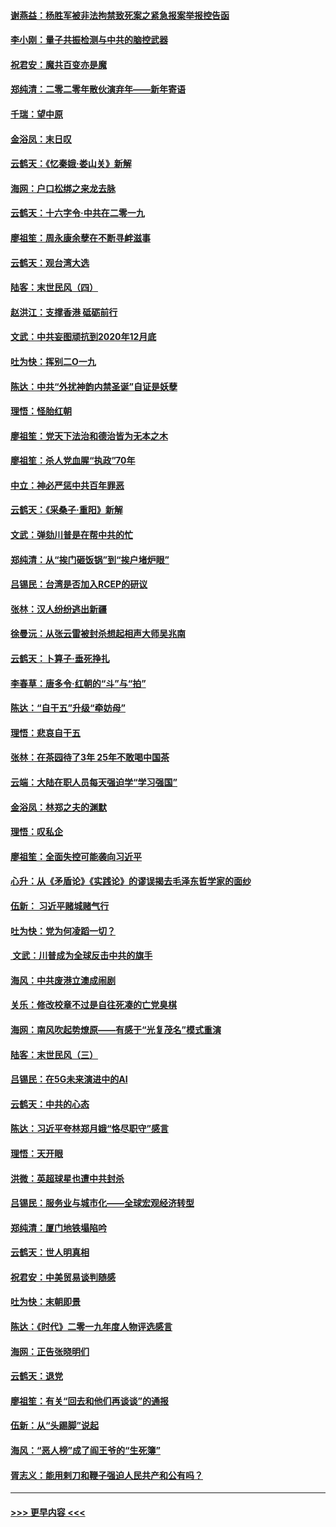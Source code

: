 #### [谢燕益：杨胜军被非法拘禁致死案之紧急报案举报控告函](../pages/nsc993/n11756134.md?t=01010611) 
#### [李小刚：量子共振检测与中共的脑控武器](../pages/nsc993/n11754518.md?t=01010611) 
#### [祝君安：魔共百变亦是魔](../pages/nsc993/n11754469.md?t=01010611) 
#### [郑纯清：二零二零年散伙演弃年——新年寄语](../pages/nsc993/n11754195.md?t=01010611) 
#### [千瑞：望中原](../pages/nsc993/n11754159.md?t=01010611) 
#### [金浴凤：末日叹](../pages/nsc993/n11752359.md?t=01010611) 
#### [云鹤天：《忆秦娥‧娄山关》新解](../pages/nsc993/n11752348.md?t=01010611) 
#### [海网：户口松绑之来龙去脉](../pages/nsc993/n11752328.md?t=01010611) 
#### [云鹤天：十六字令‧中共在二零一九](../pages/nsc993/n11752305.md?t=01010611) 
#### [廖祖笙：周永康余孽在不断寻衅滋事](../pages/nsc993/n11751013.md?t=01010611) 
#### [云鹤天：观台湾大选](../pages/nsc993/n11751007.md?t=01010611) 
#### [陆客：末世民风（四）](../pages/nsc993/n11749203.md?t=01010611) 
#### [赵洪江：支撑香港 砥砺前行](../pages/nsc993/n11748482.md?t=01010611) 
#### [文武：中共妄图顽抗到2020年12月底](../pages/nsc993/n11748446.md?t=01010611) 
#### [吐为快：挥别二O一九](../pages/nsc993/n11748411.md?t=01010611) 
#### [陈达：中共“外扰神韵内禁圣诞”自证是妖孽](../pages/nsc993/n11748226.md?t=01010611) 
#### [理悟：怪胎红朝](../pages/nsc993/n11748206.md?t=01010611) 
#### [廖祖笙：党天下法治和德治皆为无本之木](../pages/nsc993/n11748135.md?t=01010611) 
#### [廖祖笙：杀人党血腥“执政”70年](../pages/nsc993/n11745144.md?t=01010611) 
#### [中立：神必严惩中共百年罪恶](../pages/nsc993/n11744970.md?t=01010611) 
#### [云鹤天：《采桑子‧重阳》新解](../pages/nsc993/n11744948.md?t=01010611) 
#### [文武：弹劾川普是在帮中共的忙](../pages/nsc993/n11744758.md?t=01010611) 
#### [郑纯清：从“挨门砸饭锅”到“挨户堵炉眼”](../pages/nsc993/n11744745.md?t=01010611) 
#### [吕锡民：台湾是否加入RCEP的研议](../pages/nsc993/n11744701.md?t=01010611) 
#### [张林：汉人纷纷逃出新疆](../pages/nsc993/n11743530.md?t=01010611) 
#### [徐曼沅：从张云雷被封杀想起相声大师吴兆南](../pages/nsc993/n11741816.md?t=01010611) 
#### [云鹤天：卜算子‧垂死挣扎](../pages/nsc993/n11739956.md?t=01010611) 
#### [李春草：唐多令‧红朝的“斗”与“拍”](../pages/nsc993/n11739830.md?t=01010611) 
#### [陈达：“自干五”升级“牵妨母”](../pages/nsc993/n11739724.md?t=01010611) 
#### [理悟：悲哀自干五](../pages/nsc993/n11739547.md?t=01010611) 
#### [张林：在茶园待了3年 25年不敢喝中国茶](../pages/nsc993/n11739240.md?t=01010611) 
#### [云端：大陆在职人员每天强迫学“学习强国”](../pages/nsc993/n11738735.md?t=01010611) 
#### [金浴凤：林郑之夫的渊默](../pages/nsc993/n11737735.md?t=01010611) 
#### [理悟：叹私企](../pages/nsc993/n11737715.md?t=01010611) 
#### [廖祖笙：全面失控可能袭向习近平](../pages/nsc993/n11737704.md?t=01010611) 
#### [心升：从《矛盾论》《实践论》的谬误揭去毛泽东哲学家的面纱](../pages/nsc993/n11736962.md?t=01010611) 
#### [伍新： 习近平赌城赌气行](../pages/nsc993/n11736929.md?t=01010611) 
#### [吐为快：党为何凌蹈一切？](../pages/nsc993/n11736915.md?t=01010611) 
#### [ 文武：川普成为全球反击中共的旗手](../pages/nsc993/n11736882.md?t=01010611) 
#### [海风：中共废港立澳成闹剧](../pages/nsc993/n11735857.md?t=01010611) 
#### [关乐：修改校章不过是自往死凑的亡党臭棋](../pages/nsc993/n11735097.md?t=01010611) 
#### [海网：南风吹起势燎原——有感于“光复茂名”模式重演](../pages/nsc993/n11732308.md?t=01010611) 
#### [陆客：末世民风（三）](../pages/nsc993/n11732211.md?t=01010611) 
#### [吕锡民：在5G未来演进中的AI](../pages/nsc993/n11730010.md?t=01010611) 
#### [云鹤天：中共的心态](../pages/nsc993/n11729906.md?t=01010611) 
#### [陈达：习近平夸林郑月娥“恪尽职守”感言](../pages/nsc993/n11729881.md?t=01010611) 
#### [理悟：天开眼](../pages/nsc993/n11729699.md?t=01010611) 
#### [洪微：英超球星也遭中共封杀](../pages/nsc993/n11727243.md?t=01010611) 
#### [吕锡民：服务业与城市化——全球宏观经济转型](../pages/nsc993/n11725845.md?t=01010611) 
#### [郑纯清：厦门地铁塌陷吟](../pages/nsc993/n11725813.md?t=01010611) 
#### [云鹤天：世人明真相](../pages/nsc993/n11725621.md?t=01010611) 
#### [祝君安：中美贸易谈判随感](../pages/nsc993/n11725609.md?t=01010611) 
#### [吐为快：末朝即景](../pages/nsc993/n11723365.md?t=01010611) 
#### [陈达：《时代》二零一九年度人物评选感言](../pages/nsc993/n11723337.md?t=01010611) 
#### [海网：正告张晓明们](../pages/nsc993/n11723228.md?t=01010611) 
#### [云鹤天：退党](../pages/nsc993/n11723056.md?t=01010611) 
#### [廖祖笙：有关“回去和他们再谈谈”的通报](../pages/nsc993/n11722442.md?t=01010611) 
#### [伍新：从“头踢脚”说起](../pages/nsc993/n11722429.md?t=01010611) 
#### [海风：“恶人榜”成了阎王爷的“生死簿”](../pages/nsc993/n11722272.md?t=01010611) 
#### [胥志义：能用剌刀和鞭子强迫人民共产和公有吗？](../pages/nsc993/n11720569.md?t=01010611) 

----
#### [ >>> 更早内容 <<< ](../indexes/nsc993-earlier.md)
